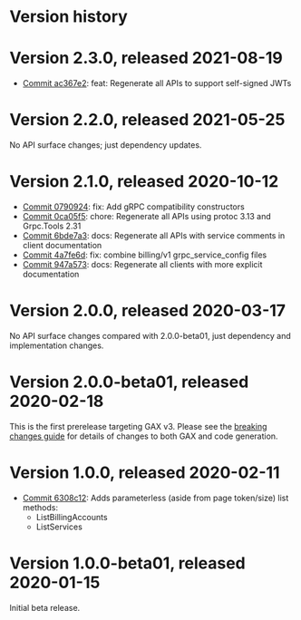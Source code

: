 # Version history

# Version 2.3.0, released 2021-08-19

- [Commit ac367e2](https://github.com/googleapis/google-cloud-dotnet/commit/ac367e2): feat: Regenerate all APIs to support self-signed JWTs

# Version 2.2.0, released 2021-05-25

No API surface changes; just dependency updates.

# Version 2.1.0, released 2020-10-12

- [Commit 0790924](https://github.com/googleapis/google-cloud-dotnet/commit/0790924): fix: Add gRPC compatibility constructors
- [Commit 0ca05f5](https://github.com/googleapis/google-cloud-dotnet/commit/0ca05f5): chore: Regenerate all APIs using protoc 3.13 and Grpc.Tools 2.31
- [Commit 6bde7a3](https://github.com/googleapis/google-cloud-dotnet/commit/6bde7a3): docs: Regenerate all APIs with service comments in client documentation
- [Commit 4a7fe6d](https://github.com/googleapis/google-cloud-dotnet/commit/4a7fe6d): fix: combine billing/v1 grpc_service_config files
- [Commit 947a573](https://github.com/googleapis/google-cloud-dotnet/commit/947a573): docs: Regenerate all clients with more explicit documentation

# Version 2.0.0, released 2020-03-17

No API surface changes compared with 2.0.0-beta01, just dependency
and implementation changes.

# Version 2.0.0-beta01, released 2020-02-18

This is the first prerelease targeting GAX v3. Please see the [breaking changes
guide](https://googleapis.github.io/google-cloud-dotnet/docs/guides/breaking-gax2.html)
for details of changes to both GAX and code generation.

# Version 1.0.0, released 2020-02-11

- [Commit 6308c12](https://github.com/googleapis/google-cloud-dotnet/commit/6308c12): Adds parameterless (aside from page token/size) list methods:
  - ListBillingAccounts
  - ListServices

# Version 1.0.0-beta01, released 2020-01-15

Initial beta release.

